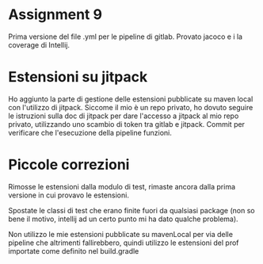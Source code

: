 # Assignment 9
Prima versione del file .yml per le pipeline di gitlab.
Provato jacoco e i la coverage di Intellij.

# Estensioni su jitpack
Ho aggiunto la parte di gestione delle estensioni pubblicate su maven local con l'utilizzo di jitpack.
Siccome il mio è un repo privato,
ho dovuto seguire le istruzioni sulla doc di jitpack per dare l'accesso a jitpack al mio repo privato,
utilizzando uno scambio di token tra gitlab e jitpack.
Commit per verificare che l'esecuzione della pipeline funzioni.

# Piccole correzioni
Rimosse le estensioni dalla modulo di test, rimaste ancora dalla prima versione in cui provavo le estensioni.

Spostate le classi di test che erano finite fuori da qualsiasi package (non so bene il motivo, intellij ad un certo punto mi ha dato qualche problema).

Non utilizzo le mie estensioni pubblicate su mavenLocal per via delle pipeline che altrimenti fallirebbero, quindi utilizzo le estensioni del prof importate come definito nel build.gradle

